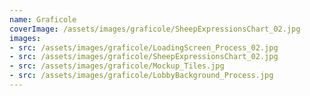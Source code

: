 ```yaml
---
name: Graficole
coverImage: /assets/images/graficole/SheepExpressionsChart_02.jpg
images:
- src: /assets/images/graficole/LoadingScreen_Process_02.jpg
- src: /assets/images/graficole/SheepExpressionsChart_02.jpg
- src: /assets/images/graficole/Mockup_Tiles.jpg
- src: /assets/images/graficole/LobbyBackground_Process.jpg
---
```


